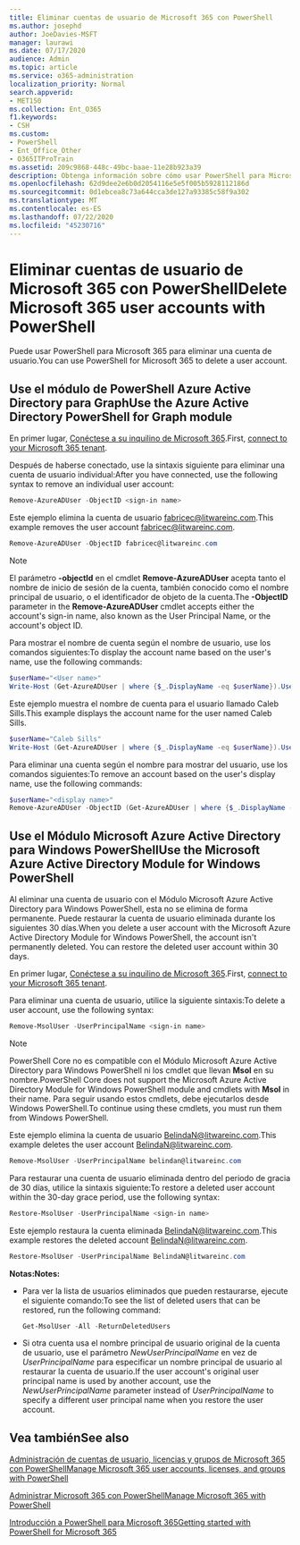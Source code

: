 ```yaml
---
title: Eliminar cuentas de usuario de Microsoft 365 con PowerShell
ms.author: josephd
author: JoeDavies-MSFT
manager: laurawi
ms.date: 07/17/2020
audience: Admin
ms.topic: article
ms.service: o365-administration
localization_priority: Normal
search.appverid:
- MET150
ms.collection: Ent_O365
f1.keywords:
- CSH
ms.custom:
- PowerShell
- Ent_Office_Other
- O365ITProTrain
ms.assetid: 209c9868-448c-49bc-baae-11e28b923a39
description: Obtenga información sobre cómo usar PowerShell para Microsoft 365 para eliminar cuentas de usuario.
ms.openlocfilehash: 62d9dee2e6b0d2054116e5e5f005b5928112186d
ms.sourcegitcommit: 0d1ebcea8c73a644cca3de127a93385c58f9a302
ms.translationtype: MT
ms.contentlocale: es-ES
ms.lasthandoff: 07/22/2020
ms.locfileid: "45230716"
---
```

# <a name="delete-microsoft-365-user-accounts-with-powershell"></a><span data-ttu-id="659b1-103">Eliminar cuentas de usuario de Microsoft 365 con PowerShell</span><span class="sxs-lookup"><span data-stu-id="659b1-103">Delete Microsoft 365 user accounts with PowerShell</span></span>

<span data-ttu-id="659b1-104">Puede usar PowerShell para Microsoft 365 para eliminar una cuenta de usuario.</span><span class="sxs-lookup"><span data-stu-id="659b1-104">You can use PowerShell for Microsoft 365 to delete a user account.</span></span>
   
## <a name="use-the-azure-active-directory-powershell-for-graph-module"></a><span data-ttu-id="659b1-105">Use el módulo de PowerShell Azure Active Directory para Graph</span><span class="sxs-lookup"><span data-stu-id="659b1-105">Use the Azure Active Directory PowerShell for Graph module</span></span>

<span data-ttu-id="659b1-106">En primer lugar, [Conéctese a su inquilino de Microsoft 365](connect-to-office-365-powershell.md#connect-with-the-azure-active-directory-powershell-for-graph-module).</span><span class="sxs-lookup"><span data-stu-id="659b1-106">First, [connect to your Microsoft 365 tenant](connect-to-office-365-powershell.md#connect-with-the-azure-active-directory-powershell-for-graph-module).</span></span>

<span data-ttu-id="659b1-107">Después de haberse conectado, use la sintaxis siguiente para eliminar una cuenta de usuario individual:</span><span class="sxs-lookup"><span data-stu-id="659b1-107">After you have connected, use the following syntax to remove an individual user account:</span></span>
  
```powershell
Remove-AzureADUser -ObjectID <sign-in name>
```

<span data-ttu-id="659b1-108">Este ejemplo elimina la cuenta de usuario fabricec@litwareinc.com.</span><span class="sxs-lookup"><span data-stu-id="659b1-108">This example removes the user account fabricec@litwareinc.com.</span></span>
  
```powershell
Remove-AzureADUser -ObjectID fabricec@litwareinc.com
```

> [!NOTE]
> <span data-ttu-id="659b1-109">El parámetro **-objectId** en el cmdlet **Remove-AzureADUser** acepta tanto el nombre de inicio de sesión de la cuenta, también conocido como el nombre principal de usuario, o el identificador de objeto de la cuenta.</span><span class="sxs-lookup"><span data-stu-id="659b1-109">The **-ObjectID** parameter in the **Remove-AzureADUser** cmdlet accepts either the account's sign-in name, also known as the User Principal Name, or the account's object ID.</span></span>
  
<span data-ttu-id="659b1-110">Para mostrar el nombre de cuenta según el nombre de usuario, use los comandos siguientes:</span><span class="sxs-lookup"><span data-stu-id="659b1-110">To display the account name based on the user's name, use the following commands:</span></span>
  
```powershell
$userName="<User name>"
Write-Host (Get-AzureADUser | where {$_.DisplayName -eq $userName}).UserPrincipalName
```

<span data-ttu-id="659b1-111">Este ejemplo muestra el nombre de cuenta para el usuario llamado Caleb Sills.</span><span class="sxs-lookup"><span data-stu-id="659b1-111">This example displays the account name for the user named Caleb Sills.</span></span>
  
```powershell
$userName="Caleb Sills"
Write-Host (Get-AzureADUser | where {$_.DisplayName -eq $userName}).UserPrincipalName
```

<span data-ttu-id="659b1-112">Para eliminar una cuenta según el nombre para mostrar del usuario, use los comandos siguientes:</span><span class="sxs-lookup"><span data-stu-id="659b1-112">To remove an account based on the user's display name, use the following commands:</span></span>
  
```powershell
$userName="<display name>"
Remove-AzureADUser -ObjectID (Get-AzureADUser | where {$_.DisplayName -eq $userName}).UserPrincipalName
```

## <a name="use-the-microsoft-azure-active-directory-module-for-windows-powershell"></a><span data-ttu-id="659b1-113">Use el Módulo Microsoft Azure Active Directory para Windows PowerShell</span><span class="sxs-lookup"><span data-stu-id="659b1-113">Use the Microsoft Azure Active Directory Module for Windows PowerShell</span></span>

<span data-ttu-id="659b1-p101">Al eliminar una cuenta de usuario con el Módulo Microsoft Azure Active Directory para Windows PowerShell, esta no se elimina de forma permanente. Puede restaurar la cuenta de usuario eliminada durante los siguientes 30 días.</span><span class="sxs-lookup"><span data-stu-id="659b1-p101">When you delete a user account with the Microsoft Azure Active Directory Module for Windows PowerShell, the account isn't permanently deleted. You can restore the deleted user account within 30 days.</span></span>

<span data-ttu-id="659b1-116">En primer lugar, [Conéctese a su inquilino de Microsoft 365](connect-to-office-365-powershell.md#connect-with-the-microsoft-azure-active-directory-module-for-windows-powershell).</span><span class="sxs-lookup"><span data-stu-id="659b1-116">First, [connect to your Microsoft 365 tenant](connect-to-office-365-powershell.md#connect-with-the-microsoft-azure-active-directory-module-for-windows-powershell).</span></span>

<span data-ttu-id="659b1-117">Para eliminar una cuenta de usuario, utilice la siguiente sintaxis:</span><span class="sxs-lookup"><span data-stu-id="659b1-117">To delete a user account, use the following syntax:</span></span>
  
```powershell
Remove-MsolUser -UserPrincipalName <sign-in name>
```

>[!Note]
><span data-ttu-id="659b1-118">PowerShell Core no es compatible con el Módulo Microsoft Azure Active Directory para Windows PowerShell ni los cmdlet que llevan **Msol** en su nombre.</span><span class="sxs-lookup"><span data-stu-id="659b1-118">PowerShell Core does not support the Microsoft Azure Active Directory Module for Windows PowerShell module and cmdlets with **Msol** in their name.</span></span> <span data-ttu-id="659b1-119">Para seguir usando estos cmdlets, debe ejecutarlos desde Windows PowerShell.</span><span class="sxs-lookup"><span data-stu-id="659b1-119">To continue using these cmdlets, you must run them from Windows PowerShell.</span></span>
>

<span data-ttu-id="659b1-120">Este ejemplo elimina la cuenta de usuario BelindaN@litwareinc.com.</span><span class="sxs-lookup"><span data-stu-id="659b1-120">This example deletes the user account BelindaN@litwareinc.com.</span></span>
  
```powershell
Remove-MsolUser -UserPrincipalName belindan@litwareinc.com
```

<span data-ttu-id="659b1-121">Para restaurar una cuenta de usuario eliminada dentro del periodo de gracia de 30 días, utilice la sintaxis siguiente:</span><span class="sxs-lookup"><span data-stu-id="659b1-121">To restore a deleted user account within the 30-day grace period, use the following syntax:</span></span>
  
```powershell
Restore-MsolUser -UserPrincipalName <sign-in name>
```

<span data-ttu-id="659b1-122">Este ejemplo restaura la cuenta eliminada BelindaN@litwareinc.com.</span><span class="sxs-lookup"><span data-stu-id="659b1-122">This example restores the deleted account BelindaN@litwareinc.com.</span></span>
  
```powershell
Restore-MsolUser -UserPrincipalName BelindaN@litwareinc.com
```

 <span data-ttu-id="659b1-123">**Notas:**</span><span class="sxs-lookup"><span data-stu-id="659b1-123">**Notes:**</span></span>
  
- <span data-ttu-id="659b1-124">Para ver la lista de usuarios eliminados que pueden restaurarse, ejecute el siguiente comando:</span><span class="sxs-lookup"><span data-stu-id="659b1-124">To see the list of deleted users that can be restored, run the following command:</span></span>
    
  ```powershell
  Get-MsolUser -All -ReturnDeletedUsers
  ```

- <span data-ttu-id="659b1-125">Si otra cuenta usa el nombre principal de usuario original de la cuenta de usuario, use el parámetro _NewUserPrincipalName_ en vez de _UserPrincipalName_ para especificar un nombre principal de usuario al restaurar la cuenta de usuario.</span><span class="sxs-lookup"><span data-stu-id="659b1-125">If the user account's original user principal name is used by another account, use the _NewUserPrincipalName_ parameter instead of _UserPrincipalName_ to specify a different user principal name when you restore the user account.</span></span>


## <a name="see-also"></a><span data-ttu-id="659b1-126">Vea también</span><span class="sxs-lookup"><span data-stu-id="659b1-126">See also</span></span>

[<span data-ttu-id="659b1-127">Administración de cuentas de usuario, licencias y grupos de Microsoft 365 con PowerShell</span><span class="sxs-lookup"><span data-stu-id="659b1-127">Manage Microsoft 365 user accounts, licenses, and groups with PowerShell</span></span>](manage-user-accounts-and-licenses-with-office-365-powershell.md)
  
[<span data-ttu-id="659b1-128">Administrar Microsoft 365 con PowerShell</span><span class="sxs-lookup"><span data-stu-id="659b1-128">Manage Microsoft 365 with PowerShell</span></span>](manage-office-365-with-office-365-powershell.md)
  
[<span data-ttu-id="659b1-129">Introducción a PowerShell para Microsoft 365</span><span class="sxs-lookup"><span data-stu-id="659b1-129">Getting started with PowerShell for Microsoft 365</span></span>](getting-started-with-office-365-powershell.md)
